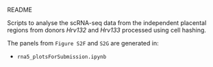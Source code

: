 README

Scripts to analyse the scRNA-seq data from the independent placental regions from donors *Hrv132* and *Hrv133* processed using cell hashing.

The panels from `Figure S2F` and `S2G` are generated in:
- `rna5_plotsForSubmission.ipynb`

